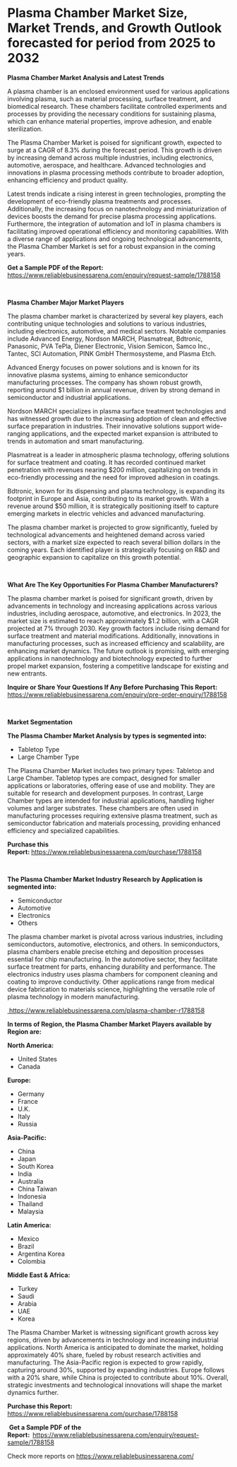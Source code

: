 <p><h1>Plasma Chamber Market Size, Market Trends, and Growth Outlook forecasted for period from 2025 to 2032</h1></p><p><strong>Plasma Chamber Market Analysis and Latest Trends</strong></p>
<p><p>A plasma chamber is an enclosed environment used for various applications involving plasma, such as material processing, surface treatment, and biomedical research. These chambers facilitate controlled experiments and processes by providing the necessary conditions for sustaining plasma, which can enhance material properties, improve adhesion, and enable sterilization.</p><p>The Plasma Chamber Market is poised for significant growth, expected to surge at a CAGR of 8.3% during the forecast period. This growth is driven by increasing demand across multiple industries, including electronics, automotive, aerospace, and healthcare. Advanced technologies and innovations in plasma processing methods contribute to broader adoption, enhancing efficiency and product quality.</p><p>Latest trends indicate a rising interest in green technologies, prompting the development of eco-friendly plasma treatments and processes. Additionally, the increasing focus on nanotechnology and miniaturization of devices boosts the demand for precise plasma processing applications. Furthermore, the integration of automation and IoT in plasma chambers is facilitating improved operational efficiency and monitoring capabilities. With a diverse range of applications and ongoing technological advancements, the Plasma Chamber Market is set for a robust expansion in the coming years.</p></p>
<p><strong>Get a Sample PDF of the Report:&nbsp;</strong> <a href="https://www.reliablebusinessarena.com/enquiry/request-sample/1788158?utm_campaign=1892&utm_medium=2&utm_source=Github&utm_content=ia&utm_term=30012025&utm_id=plasma-chamber">https://www.reliablebusinessarena.com/enquiry/request-sample/1788158</a></p>
<p>&nbsp;</p>
<p><strong>Plasma Chamber Major Market Players</strong></p>
<p><p>The plasma chamber market is characterized by several key players, each contributing unique technologies and solutions to various industries, including electronics, automotive, and medical sectors. Notable companies include Advanced Energy, Nordson MARCH, Plasmatreat, Bdtronic, Panasonic, PVA TePla, Diener Electronic, Vision Semicon, Samco Inc., Tantec, SCI Automation, PINK GmbH Thermosysteme, and Plasma Etch. </p><p>Advanced Energy focuses on power solutions and is known for its innovative plasma systems, aiming to enhance semiconductor manufacturing processes. The company has shown robust growth, reporting around $1 billion in annual revenue, driven by strong demand in semiconductor and industrial applications.</p><p>Nordson MARCH specializes in plasma surface treatment technologies and has witnessed growth due to the increasing adoption of clean and effective surface preparation in industries. Their innovative solutions support wide-ranging applications, and the expected market expansion is attributed to trends in automation and smart manufacturing.</p><p>Plasmatreat is a leader in atmospheric plasma technology, offering solutions for surface treatment and coating. It has recorded continued market penetration with revenues nearing $200 million, capitalizing on trends in eco-friendly processing and the need for improved adhesion in coatings.</p><p>Bdtronic, known for its dispensing and plasma technology, is expanding its footprint in Europe and Asia, contributing to its market growth. With a revenue around $50 million, it is strategically positioning itself to capture emerging markets in electric vehicles and advanced manufacturing.</p><p>The plasma chamber market is projected to grow significantly, fueled by technological advancements and heightened demand across varied sectors, with a market size expected to reach several billion dollars in the coming years. Each identified player is strategically focusing on R&D and geographic expansion to capitalize on this growth potential.</p></p>
<p>&nbsp;</p>
<p><strong>What Are The Key Opportunities For Plasma Chamber Manufacturers?</strong></p>
<p><p>The plasma chamber market is poised for significant growth, driven by advancements in technology and increasing applications across various industries, including aerospace, automotive, and electronics. In 2023, the market size is estimated to reach approximately $1.2 billion, with a CAGR projected at 7% through 2030. Key growth factors include rising demand for surface treatment and material modifications. Additionally, innovations in manufacturing processes, such as increased efficiency and scalability, are enhancing market dynamics. The future outlook is promising, with emerging applications in nanotechnology and biotechnology expected to further propel market expansion, fostering a competitive landscape for existing and new entrants.</p></p>
<p><strong>Inquire or Share Your Questions If Any Before Purchasing This Report:</strong> <a href="https://www.reliablebusinessarena.com/enquiry/pre-order-enquiry/1788158?utm_campaign=1892&utm_medium=2&utm_source=Github&utm_content=ia&utm_term=30012025&utm_id=plasma-chamber">https://www.reliablebusinessarena.com/enquiry/pre-order-enquiry/1788158</a></p>
<p>&nbsp;</p>
<p><strong>Market Segmentation</strong></p>
<p><strong>The Plasma Chamber Market Analysis by types is segmented into:</strong></p>
<p><ul><li>Tabletop Type</li><li>Large Chamber Type</li></ul></p>
<p><p>The Plasma Chamber Market includes two primary types: Tabletop and Large Chamber. Tabletop types are compact, designed for smaller applications or laboratories, offering ease of use and mobility. They are suitable for research and development purposes. In contrast, Large Chamber types are intended for industrial applications, handling higher volumes and larger substrates. These chambers are often used in manufacturing processes requiring extensive plasma treatment, such as semiconductor fabrication and materials processing, providing enhanced efficiency and specialized capabilities.</p></p>
<p><strong>Purchase this Report:&nbsp;</strong><a href="https://www.reliablebusinessarena.com/purchase/1788158?utm_campaign=1892&utm_medium=2&utm_source=Github&utm_content=ia&utm_term=30012025&utm_id=plasma-chamber">https://www.reliablebusinessarena.com/purchase/1788158</a></p>
<p>&nbsp;</p>
<p><strong>The Plasma Chamber Market Industry Research by Application is segmented into:</strong></p>
<p><ul><li>Semiconductor</li><li>Automotive</li><li>Electronics</li><li>Others</li></ul></p>
<p><p>The plasma chamber market is pivotal across various industries, including semiconductors, automotive, electronics, and others. In semiconductors, plasma chambers enable precise etching and deposition processes essential for chip manufacturing. In the automotive sector, they facilitate surface treatment for parts, enhancing durability and performance. The electronics industry uses plasma chambers for component cleaning and coating to improve conductivity. Other applications range from medical device fabrication to materials science, highlighting the versatile role of plasma technology in modern manufacturing.</p></p>
<p><a href="https://www.reliablebusinessarena.com/plasma-chamber-r1788158?utm_campaign=1892&utm_medium=2&utm_source=Github&utm_content=ia&utm_term=30012025&utm_id=plasma-chamber">&nbsp;https://www.reliablebusinessarena.com/plasma-chamber-r1788158</a></p>
<p><strong>In terms of Region, the Plasma Chamber Market Players available by Region are:</strong></p>
<p>
    <p> <strong> North America: </strong>
        <ul>
            <li>United States</li>
            <li>Canada</li>
        </ul>
        </p> 
    <p> <strong> Europe: </strong>
        <ul>
            <li>Germany</li>
            <li>France</li>
            <li>U.K.</li>
            <li>Italy</li>
            <li>Russia</li>
        </ul>
        </p> 
    <p> <strong> Asia-Pacific: </strong>
        <ul>
            <li>China</li>
            <li>Japan</li>
            <li>South Korea</li>
            <li>India</li>
            <li>Australia</li>
            <li>China Taiwan</li>
            <li>Indonesia</li>
            <li>Thailand</li>
            <li>Malaysia</li>
        </ul>
        </p> 
    <p> <strong> Latin America: </strong>
        <ul>
            <li>Mexico</li>
            <li>Brazil</li>
            <li>Argentina Korea</li>
            <li>Colombia</li>
        </ul>
        </p> 
    <p> <strong> Middle East & Africa: </strong>
        <ul>
            <li>Turkey</li>
            <li>Saudi</li>
            <li>Arabia</li>
            <li>UAE</li>
            <li>Korea</li>
        </ul>
    </p>
    </p>
<p><p>The Plasma Chamber Market is witnessing significant growth across key regions, driven by advancements in technology and increasing industrial applications. North America is anticipated to dominate the market, holding approximately 40% share, fueled by robust research activities and manufacturing. The Asia-Pacific region is expected to grow rapidly, capturing around 30%, supported by expanding industries. Europe follows with a 20% share, while China is projected to contribute about 10%. Overall, strategic investments and technological innovations will shape the market dynamics further.</p></p>
<p><strong>Purchase this Report: </strong><a href="https://www.reliablebusinessarena.com/purchase/1788158?utm_campaign=1892&utm_medium=2&utm_source=Github&utm_content=ia&utm_term=30012025&utm_id=plasma-chamber">https://www.reliablebusinessarena.com/purchase/1788158</a></p>
<p>&nbsp;<strong>Get a Sample PDF of the Report:&nbsp;&nbsp;</strong><a href="https://www.reliablebusinessarena.com/enquiry/request-sample/1788158?utm_campaign=1892&utm_medium=2&utm_source=Github&utm_content=ia&utm_term=30012025&utm_id=plasma-chamber">https://www.reliablebusinessarena.com/enquiry/request-sample/1788158</a></p>
<p><strong></strong></p>
<p>Check more reports on <a href="https://www.reliablebusinessarena.com/?utm_campaign=1892&utm_medium=2&utm_source=Github&utm_content=ia&utm_term=30012025&utm_id=plasma-chamber">https://www.reliablebusinessarena.com/</a></p>